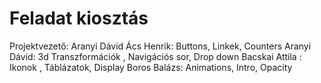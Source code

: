 # Feladat kiosztás
Projektvezető: Aranyi Dávid
Ács Henrik: Buttons, Linkek, Counters
Aranyi Dávid: 3d Transzformációk , Navigációs sor, Drop down
Bacskai Attila : Ikonok , Táblázatok, Display
Boros Balázs: Animations, Intro, Opacity
